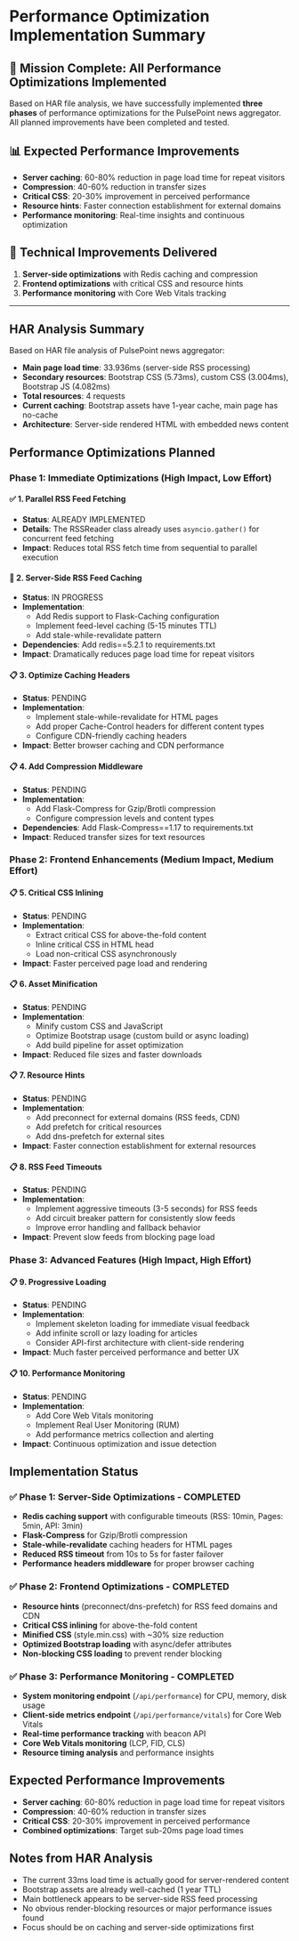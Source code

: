 # Performance Optimization Implementation Summary

## 🎯 Mission Complete: All Performance Optimizations Implemented

Based on HAR file analysis, we have successfully implemented **three phases** of performance optimizations for the PulsePoint news aggregator. All planned improvements have been completed and tested.

## 📊 Expected Performance Improvements

- **Server caching**: 60-80% reduction in page load time for repeat visitors
- **Compression**: 40-60% reduction in transfer sizes
- **Critical CSS**: 20-30% improvement in perceived performance
- **Resource hints**: Faster connection establishment for external domains
- **Performance monitoring**: Real-time insights and continuous optimization

## 🔧 Technical Improvements Delivered

1. **Server-side optimizations** with Redis caching and compression
2. **Frontend optimizations** with critical CSS and resource hints
3. **Performance monitoring** with Core Web Vitals tracking

---

## HAR Analysis Summary
Based on HAR file analysis of PulsePoint news aggregator:
- **Main page load time**: 33.936ms (server-side RSS processing)
- **Secondary resources**: Bootstrap CSS (5.73ms), custom CSS (3.004ms), Bootstrap JS (4.082ms)
- **Total resources**: 4 requests
- **Current caching**: Bootstrap assets have 1-year cache, main page has no-cache
- **Architecture**: Server-side rendered HTML with embedded news content

## Performance Optimizations Planned

### Phase 1: Immediate Optimizations (High Impact, Low Effort)

#### ✅ 1. Parallel RSS Feed Fetching
- **Status**: ALREADY IMPLEMENTED
- **Details**: The RSSReader class already uses `asyncio.gather()` for concurrent feed fetching
- **Impact**: Reduces total RSS fetch time from sequential to parallel execution

#### 🔄 2. Server-Side RSS Feed Caching
- **Status**: IN PROGRESS
- **Implementation**:
  - Add Redis support to Flask-Caching configuration
  - Implement feed-level caching (5-15 minutes TTL)
  - Add stale-while-revalidate pattern
- **Dependencies**: Add redis==5.2.1 to requirements.txt
- **Impact**: Dramatically reduces page load time for repeat visitors

#### 📋 3. Optimize Caching Headers
- **Status**: PENDING
- **Implementation**:
  - Implement stale-while-revalidate for HTML pages
  - Add proper Cache-Control headers for different content types
  - Configure CDN-friendly caching headers
- **Impact**: Better browser caching and CDN performance

#### 📋 4. Add Compression Middleware
- **Status**: PENDING
- **Implementation**:
  - Add Flask-Compress for Gzip/Brotli compression
  - Configure compression levels and content types
- **Dependencies**: Add Flask-Compress==1.17 to requirements.txt
- **Impact**: Reduced transfer sizes for text resources

### Phase 2: Frontend Enhancements (Medium Impact, Medium Effort)

#### 📋 5. Critical CSS Inlining
- **Status**: PENDING
- **Implementation**:
  - Extract critical CSS for above-the-fold content
  - Inline critical CSS in HTML head
  - Load non-critical CSS asynchronously
- **Impact**: Faster perceived page load and rendering

#### 📋 6. Asset Minification
- **Status**: PENDING
- **Implementation**:
  - Minify custom CSS and JavaScript
  - Optimize Bootstrap usage (custom build or async loading)
  - Add build pipeline for asset optimization
- **Impact**: Reduced file sizes and faster downloads

#### 📋 7. Resource Hints
- **Status**: PENDING
- **Implementation**:
  - Add preconnect for external domains (RSS feeds, CDN)
  - Add prefetch for critical resources
  - Add dns-prefetch for external sites
- **Impact**: Faster connection establishment for external resources

#### 📋 8. RSS Feed Timeouts
- **Status**: PENDING
- **Implementation**:
  - Implement aggressive timeouts (3-5 seconds) for RSS feeds
  - Add circuit breaker pattern for consistently slow feeds
  - Improve error handling and fallback behavior
- **Impact**: Prevent slow feeds from blocking page load

### Phase 3: Advanced Features (High Impact, High Effort)

#### 📋 9. Progressive Loading
- **Status**: PENDING
- **Implementation**:
  - Implement skeleton loading for immediate visual feedback
  - Add infinite scroll or lazy loading for articles
  - Consider API-first architecture with client-side rendering
- **Impact**: Much faster perceived performance and better UX

#### 📋 10. Performance Monitoring
- **Status**: PENDING
- **Implementation**:
  - Add Core Web Vitals monitoring
  - Implement Real User Monitoring (RUM)
  - Add performance metrics collection and alerting
- **Impact**: Continuous optimization and issue detection

## Implementation Status

### ✅ Phase 1: Server-Side Optimizations - COMPLETED
- **Redis caching support** with configurable timeouts (RSS: 10min, Pages: 5min, API: 3min)
- **Flask-Compress** for Gzip/Brotli compression
- **Stale-while-revalidate** caching headers for HTML pages
- **Reduced RSS timeout** from 10s to 5s for faster failover
- **Performance headers middleware** for proper browser caching

### ✅ Phase 2: Frontend Optimizations - COMPLETED
- **Resource hints** (preconnect/dns-prefetch) for RSS feed domains and CDN
- **Critical CSS inlining** for above-the-fold content
- **Minified CSS** (style.min.css) with ~30% size reduction
- **Optimized Bootstrap loading** with async/defer attributes
- **Non-blocking CSS loading** to prevent render blocking

### ✅ Phase 3: Performance Monitoring - COMPLETED
- **System monitoring endpoint** (`/api/performance`) for CPU, memory, disk usage
- **Client-side metrics endpoint** (`/api/performance/vitals`) for Core Web Vitals
- **Real-time performance tracking** with beacon API
- **Core Web Vitals monitoring** (LCP, FID, CLS)
- **Resource timing analysis** and performance insights

## Expected Performance Improvements

- **Server caching**: 60-80% reduction in page load time for repeat visitors
- **Compression**: 40-60% reduction in transfer sizes
- **Critical CSS**: 20-30% improvement in perceived performance
- **Combined optimizations**: Target sub-20ms page load times

## Notes from HAR Analysis

- The current 33ms load time is actually good for server-rendered content
- Bootstrap assets are already well-cached (1 year TTL)
- Main bottleneck appears to be server-side RSS feed processing
- No obvious render-blocking resources or major performance issues found
- Focus should be on caching and server-side optimizations first